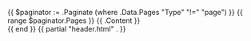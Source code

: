 {{ $paginator := .Paginate (where .Data.Pages "Type" "!=" "page") }}
	{{ range $paginator.Pages }}
	{{ .Content }}    
{{ end }}
{{ partial "header.html" . }}
